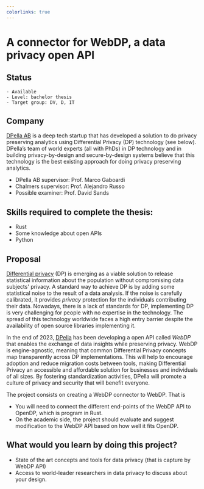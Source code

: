 ```yaml
---
colorlinks: true
---
```



# A connector for WebDP, a data privacy open API 

## Status 

    - Available
    - Level: bachelor thesis 
    - Target group: DV, D, IT

## Company 

[DPella AB](www.dpella.io) is a deep tech startup that has developed a solution
to do privacy preserving analytics using Differential Privacy (DP) technology
(see below). DPella’s team of world experts (all with PhDs) in DP technology and
in building privacy-by-design and secure-by-design systems believe that this
technology is the best existing approach for doing privacy preserving analytics.  

- DPella AB supervisor: Prof. Marco Gaboardi
- Chalmers supervisor: Prof. Alejandro Russo
- Possible examiner: Prof. David Sands

## Skills required to complete the thesis:

- Rust 
- Some knowledge about open APIs
- Python 

## Proposal 

[Differential privacy](https://link.springer.com/chapter/10.1007/11681878_14)
(DP) is emerging as a viable solution to release statistical information about
the population without compromising data subjects' privacy. A standard way to
achieve DP is by adding some statistical noise to the result of a data analysis.
If the noise is carefully calibrated, it provides *privacy* protection for the
individuals contributing their data. Nowadays, there is a lack of standards for
DP,  implementing DP is very challenging for people with no expertise in the
technology. The spread of this technology worldwide faces a high entry barrier
despite the availability of open source libraries implementing it.  

In the end of 2023, [DPella](https://www.dpella.io) has been developing a open
API called *WebDP* that enables the exchange of data insights while preserving
privacy. WebDP is engine-agnostic, meaning that common Differential Privacy
concepts map transparently across DP implementations. This will help to
encourage adoption and reduce migration costs between tools, making Differential
Privacy an accessible and affordable solution for businesses and individuals of
all sizes. By fostering standardization activities, DPella will promote a
culture of privacy and security that will benefit everyone. 

The project consists on creating a WebDP connector to WebDP. That is

- You will need to connect the different end-points of the WebDP API to OpenDP,
  which is program in Rust. 
- On the academic side, the project should evaluate and suggest modification to
  the WebDP API based on how well it fits OpenDP. 

## What would you learn by doing this project? 

- State of the art concepts and tools for data privacy (that is capture by WebDP
  API)
- Access to world-leader researchers in data privacy to discuss about your
  design.
